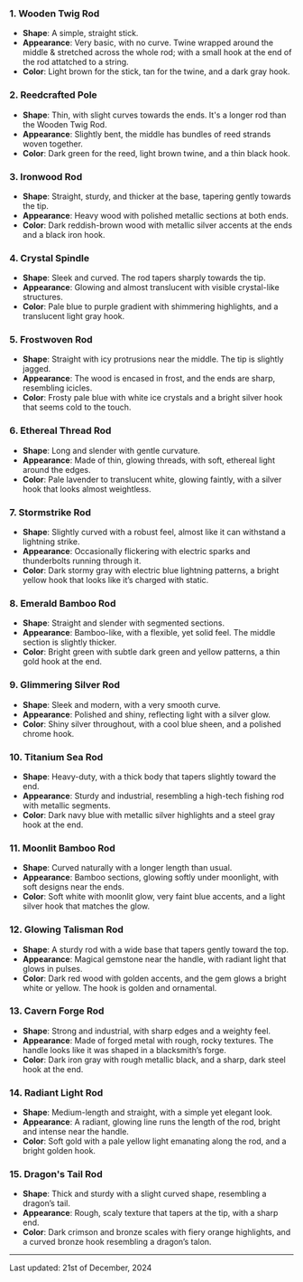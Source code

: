 
### **1. Wooden Twig Rod**
- **Shape**: A simple, straight stick.
- **Appearance**: Very basic, with no curve. Twine wrapped around the middle & stretched across the whole rod; with a small hook at the end of the rod attatched to a string.
- **Color**: Light brown for the stick, tan for the twine, and a dark gray hook.  

### **2. Reedcrafted Pole**
- **Shape**: Thin, with slight curves towards the ends. It's a longer rod than the Wooden Twig Rod.  
- **Appearance**: Slightly bent, the middle has bundles of reed strands woven together.  
- **Color**: Dark green for the reed, light brown twine, and a thin black hook.  

### **3. Ironwood Rod**
- **Shape**: Straight, sturdy, and thicker at the base, tapering gently towards the tip.  
- **Appearance**: Heavy wood with polished metallic sections at both ends.  
- **Color**: Dark reddish-brown wood with metallic silver accents at the ends and a black iron hook.  

### **4. Crystal Spindle**
- **Shape**: Sleek and curved. The rod tapers sharply towards the tip.  
- **Appearance**: Glowing and almost translucent with visible crystal-like structures.  
- **Color**: Pale blue to purple gradient with shimmering highlights, and a translucent light gray hook.  

### **5. Frostwoven Rod**
- **Shape**: Straight with icy protrusions near the middle. The tip is slightly jagged.  
- **Appearance**: The wood is encased in frost, and the ends are sharp, resembling icicles.  
- **Color**: Frosty pale blue with white ice crystals and a bright silver hook that seems cold to the touch.  

### **6. Ethereal Thread Rod**
- **Shape**: Long and slender with gentle curvature.  
- **Appearance**: Made of thin, glowing threads, with soft, ethereal light around the edges.  
- **Color**: Pale lavender to translucent white, glowing faintly, with a silver hook that looks almost weightless.  

### **7. Stormstrike Rod**
- **Shape**: Slightly curved with a robust feel, almost like it can withstand a lightning strike.  
- **Appearance**: Occasionally flickering with electric sparks and thunderbolts running through it.  
- **Color**: Dark stormy gray with electric blue lightning patterns, a bright yellow hook that looks like it’s charged with static.  

### **8. Emerald Bamboo Rod**
- **Shape**: Straight and slender with segmented sections.  
- **Appearance**: Bamboo-like, with a flexible, yet solid feel. The middle section is slightly thicker.  
- **Color**: Bright green with subtle dark green and yellow patterns, a thin gold hook at the end.  

### **9. Glimmering Silver Rod**
- **Shape**: Sleek and modern, with a very smooth curve.  
- **Appearance**: Polished and shiny, reflecting light with a silver glow.  
- **Color**: Shiny silver throughout, with a cool blue sheen, and a polished chrome hook.  

### **10. Titanium Sea Rod**
- **Shape**: Heavy-duty, with a thick body that tapers slightly toward the end.  
- **Appearance**: Sturdy and industrial, resembling a high-tech fishing rod with metallic segments.  
- **Color**: Dark navy blue with metallic silver highlights and a steel gray hook at the end.  

### **11. Moonlit Bamboo Rod**
- **Shape**: Curved naturally with a longer length than usual.  
- **Appearance**: Bamboo sections, glowing softly under moonlight, with soft designs near the ends.  
- **Color**: Soft white with moonlit glow, very faint blue accents, and a light silver hook that matches the glow.  

### **12. Glowing Talisman Rod**
- **Shape**: A sturdy rod with a wide base that tapers gently toward the top.  
- **Appearance**: Magical gemstone near the handle, with radiant light that glows in pulses.  
- **Color**: Dark red wood with golden accents, and the gem glows a bright white or yellow. The hook is golden and ornamental.  

### **13. Cavern Forge Rod**
- **Shape**: Strong and industrial, with sharp edges and a weighty feel.  
- **Appearance**: Made of forged metal with rough, rocky textures. The handle looks like it was shaped in a blacksmith’s forge.  
- **Color**: Dark iron gray with rough metallic black, and a sharp, dark steel hook at the end.  

### **14. Radiant Light Rod**
- **Shape**: Medium-length and straight, with a simple yet elegant look.  
- **Appearance**: A radiant, glowing line runs the length of the rod, bright and intense near the handle.  
- **Color**: Soft gold with a pale yellow light emanating along the rod, and a bright golden hook.  

### **15. Dragon's Tail Rod**
- **Shape**: Thick and sturdy with a slight curved shape, resembling a dragon’s tail.  
- **Appearance**: Rough, scaly texture that tapers at the tip, with a sharp end.  
- **Color**: Dark crimson and bronze scales with fiery orange highlights, and a curved bronze hook resembling a dragon’s talon.  

---

Last updated: 21st of December, 2024
